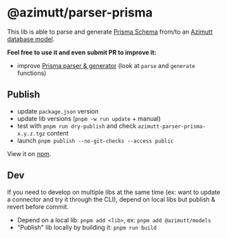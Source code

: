 # @azimutt/parser-prisma

This lib is able to parse and generate [Prisma Schema](https://www.prisma.io/docs/orm/prisma-schema) from/to an [Azimutt database model](../models).

**Feel free to use it and even submit PR to improve it:**

- improve [Prisma parser & generator](./src/prisma.ts) (look at `parse` and `generate` functions)

## Publish

- update `package.json` version
- update lib versions (`pnpm -w run update` + manual)
- test with `pnpm run dry-publish` and check `azimutt-parser-prisma-x.y.z.tgz` content
- launch `pnpm publish --no-git-checks --access public`

View it on [npm](https://www.npmjs.com/package/@azimutt/parser-prisma).

## Dev

If you need to develop on multiple libs at the same time (ex: want to update a connector and try it through the CLI), depend on local libs but publish & revert before commit.

- Depend on a local lib: `pnpm add <lib>`, ex: `pnpm add @azimutt/models`
- "Publish" lib locally by building it: `pnpm run build`
